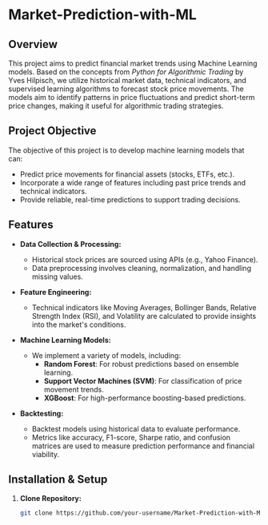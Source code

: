 # Market-Prediction-with-ML

## Overview
This project aims to predict financial market trends using Machine Learning models. Based on the concepts from *Python for Algorithmic Trading* by Yves Hilpisch, we utilize historical market data, technical indicators, and supervised learning algorithms to forecast stock price movements. The models aim to identify patterns in price fluctuations and predict short-term price changes, making it useful for algorithmic trading strategies.

## Project Objective
The objective of this project is to develop machine learning models that can:
- Predict price movements for financial assets (stocks, ETFs, etc.).
- Incorporate a wide range of features including past price trends and technical indicators.
- Provide reliable, real-time predictions to support trading decisions.

## Features
- **Data Collection & Processing:**
  - Historical stock prices are sourced using APIs (e.g., Yahoo Finance).
  - Data preprocessing involves cleaning, normalization, and handling missing values.
  
- **Feature Engineering:**
  - Technical indicators like Moving Averages, Bollinger Bands, Relative Strength Index (RSI), and Volatility are calculated to provide insights into the market's conditions.

- **Machine Learning Models:**
  - We implement a variety of models, including:
    - **Random Forest**: For robust predictions based on ensemble learning.
    - **Support Vector Machines (SVM)**: For classification of price movement trends.
    - **XGBoost**: For high-performance boosting-based predictions.
  
- **Backtesting:**
  - Backtest models using historical data to evaluate performance.
  - Metrics like accuracy, F1-score, Sharpe ratio, and confusion matrices are used to measure prediction performance and financial viability.

## Installation & Setup
1. **Clone Repository:**
   ```bash
   git clone https://github.com/your-username/Market-Prediction-with-ML.git
